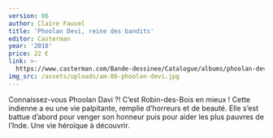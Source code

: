 ```yaml
---
version: 86
author: Claire Fauvel
title: 'Phoolan Devi, reine des bandits'
editor: Casterman
year: '2018'
price: 22 €
link: >-
  https://www.casterman.com/Bande-dessinee/Catalogue/albums/phoolan-devi-reine-des-bandits
img_src: /assets/uploads/am-86-phoolan-devi.jpg
---
```

Connaissez-vous Phoolan Davi ?! C’est Robin-des-Bois
 en mieux ! Cette indienne a eu une vie palpitante, remplie
 d’horreurs et de beauté. Elle s’est battue d’abord pour
 venger son honneur puis pour aider les plus pauvres de
 l’Inde. Une vie héroïque à découvrir.
